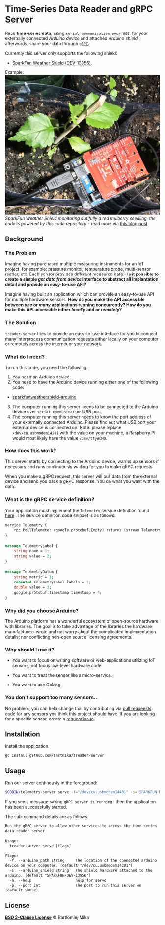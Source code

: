 # Time-Series Data Reader and gRPC Server

Read **time-series data**, using `serial communication over USB`, for your externally connected *Arduino device* and attached *Arduino shield*; afterwords, share your data through [`gRPC`](https://github.com/bartmika/tpoller-server/blob/master/proto/telemetry.proto).

Currently this server only supports the following shield:

* [SparkFun Weather Shield (DEV-13956)](https://github.com/sparkfun/Weather_Shield).

Example:
![SparkFun Weather Shield](https://github.com/bartmika/sparkfunweathershield-arduino/blob/master/media/red_mulberries_germination_with_sparkfun_weather_shield.jpg?raw=true)
*SparkFun Weather Shield monitoring dutifully a red mulberry seedling, the code is powered by this code repository* - read more via [this blog post](https://bartlomiejmika.com/post/2021/red-mulberry-growlog-2/).

## Background
### The Problem

Imagine having purchased multiple measuring instruments for an IoT project, for example: pressure monitor, temperature probe, multi-sensor reader, etc. Each sensor provides different measured data - **Is it possible to create a simple *get data from device* interface to abstract all implantation detail and provide an easy-to-use API?**

Imagine having built an application which can provide an easy-to-use API for multiple hardware sensors. **How do you make the API accessible between *one* or *many* applications running concurrently? How do you make this API accessible either *locally* and or *remotely*?**

### The Solution

`treader-server` tries to provide an easy-to-use interface for you to connect many interprocess communication requests either locally on your computer or remotely across the internet or your network.

### What do I need?
To run this code, you need the following:

1. You need an Arduino device.
2. You need to have the Arduino device running either one of the following code:

  * [sparkfunweathershield-arduino](https://github.com/bartmika/sparkfunweathershield-arduino)
3. The computer running this server needs to be connected to the Arduino device over `serial communication` USB port.
4. The computer running this server needs to know the port address of your externally connected Arduino. Please find out what USB port your external device is connected on. Note: please replace ``/dev/cu.usbmodem14201`` with the value on your machine, a Raspberry Pi would most likely have the value ``/dev/ttyACM0``.

### How does this work?

This server starts by connecting to the Arduino device, warms up sensors if necessary and runs continuously waiting for you to make gRPC requests.

When you make a gRPC request, this server will pull data from the external device and send you back a gRPC response. You do what you want with the data.

### What is the gRPC service definition?

Your application must implement the `Telemetry` service definition found [here](https://github.com/bartmika/tpoller-server/blob/master/proto/telemetry.proto). The service definition code snippet is as follows:

```proto
service Telemetry {
    rpc PollTelemeter (google.protobuf.Empty) returns (stream TelemetryDatum) {}
}

message TelemetryLabel {
    string name = 1;
    string value = 2;
}

message TelemetryDatum {
    string metric = 1;
    repeated TelemetryLabel labels = 2;
    double value = 3;
    google.protobuf.Timestamp timestamp = 4;
}
```

### Why did you choose Arduino?
The Arduino platform has a wonderful ecosystem of open-source hardware with libraries. The goal is to take advantage of the libraries the hardware manufacturers wrote and not worry about the complicated implementation details; nor conflicting non-open source licensing agreements.

### Why should I use it?
* You want to focus on writing software or web-applications utilizing IoT sensors, not focus low-level hardware code.

* You want to treat the sensor like a micro-service.

* You want to use Golang.

### You don't support too many sensors...

No problem, you can help change that by contributing via [pull requeests](https://github.com/bartmika/treader-server/pulls) code for any sensors you think this project should have. If you are looking for a specific sensor, create a [request issue](https://github.com/bartmika/treader-server/issues).

## Installation

Install the application.

```
go install github.com/bartmika/treader-server
```

## Usage
Run our server continously in the foreground:

```bash
$GOBIN/telemetry-server serve -f="/dev/cu.usbmodem14401" -s="SPARKFUN-DEV-13956"
```

If you see a message saying ``gRPC server is running.`` then the application has been successfully started.

The sub-command details are as follows:

```text
Run the gRPC server to allow other services to access the time-series data reader server

Usage:
  treader-server serve [flags]

Flags:
  -f, --arduino_path string     The location of the connected arduino device on your computer. (default "/dev/cu.usbmodem14201")
  -s, --arduino_shield string   The shield hardware attached to the arduino. (default "SPARKFUN-DEV-13956")
  -h, --help                    help for serve
  -p, --port int                The port to run this server on (default 50052)
```

## License

[**BSD 3-Clause License**](LICENSE) © Bartlomiej Mika
